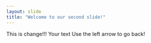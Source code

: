 ```yaml
---
layout: slide
title: "Welcome to our second slide!"
---
```

This is change!!!
Your text
Use the left arrow to go back!
